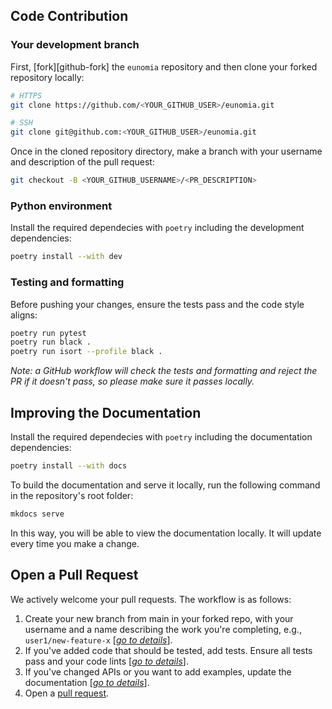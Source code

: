 ## Code Contribution

### Your development branch
First, [fork][github-fork] the `eunomia` repository and then clone your forked repository locally:

```bash
# HTTPS
git clone https://github.com/<YOUR_GITHUB_USER>/eunomia.git

# SSH
git clone git@github.com:<YOUR_GITHUB_USER>/eunomia.git
```

Once in the cloned repository directory, make a branch with your username and description of the pull request:

```bash
git checkout -B <YOUR_GITHUB_USERNAME>/<PR_DESCRIPTION>
```

### Python environment
Install the required dependecies with `poetry` including the development dependencies:

```bash
poetry install --with dev
```

### Testing and formatting
Before pushing your changes, ensure the tests pass and the code style aligns:

```bash
poetry run pytest
poetry run black .
poetry run isort --profile black .
```

*Note: a GitHub workflow will check the tests and formatting and reject the PR if it doesn't pass, so please make sure it passes locally.*


## Improving the Documentation
Install the required dependecies with `poetry` including the documentation dependencies:

```bash
poetry install --with docs
```

To build the documentation and serve it locally, run the following command in the repository's root folder:

```bash
mkdocs serve
```

In this way, you will be able to view the documentation locally. It will update every time you make a change.

## Open a Pull Request
We actively welcome your pull requests. The workflow is as follows:

1. Create your new branch from main in your forked repo, with your username and a name describing the work you're completing, e.g., `user1/new-feature-x` [[*go to details*](#your-development-branch)].
2. If you've added code that should be tested, add tests. Ensure all tests pass and your code lints [[*go to details*](#testing-and-formatting)].
3. If you've changed APIs or you want to add examples, update the documentation [[*go to details*](#improving-the-documentation)].
4. Open a [pull request][eunomia-pulls].

[github-forks]: https://docs.github.com/en/pull-requests/collaborating-with-pull-requests/working-with-forks/fork-a-repo
[eunomia-pulls]: https://github.com/whataboutyou-ai/eunomia/pulls
